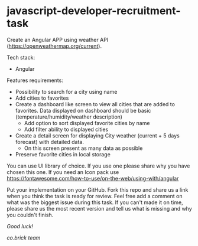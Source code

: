 # javascript-developer-recruitment-task

Create an Angular APP using weather API (https://openweathermap.org/current).

Tech stack:
* Angular

Features requirements:
* Possibility to search for a city using name
* Add cities to favorites
* Create a dashboard like screen to view all cities that are added to favorites. Data displayed on dashboard should be basic (temperature/humidity/weather description) 
    * Add option to sort displayed favorite cities by name 
    * Add filter ability to displayed cities
* Create a detail screen for displaying City weather (current + 5 days forecast) with detailed data. 
    * On this screen present as many data as possible 
* Preserve favorite cities in local storage

You can use UI library of choice. If you use one please share why you have chosen this one.
If you need an Icon pack use https://fontawesome.com/how-to-use/on-the-web/using-with/angular

Put your implementation on your GitHub. Fork this repo and share us a link when you think the task is ready for review.
Feel free add a comment on what was the biggest issue during this task. 
If you can't made it on time, please share us the most recent version and tell us what is missing and why you couldn't finish.


_Good luck!_

_co.brick team_




